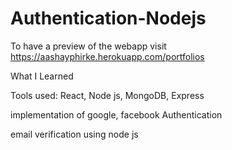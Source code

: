 # Authentication-Nodejs

To have a preview of the webapp visit https://aashayphirke.herokuapp.com/portfolios

What I Learned

Tools used: React, Node js, MongoDB, Express

implementation of google, facebook Authentication

email verification using node js
